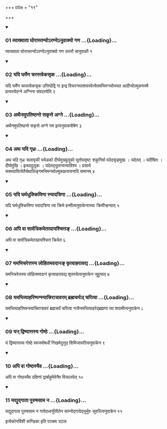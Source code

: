 +++
title = "१९"

+++

<div class="js_include" includetitle="true" newlevelforh1="3" unfilled="" url="/vedAH_yajuH/taittirIyam/sUtram/ApastambaH/shrautam/vishvAsa-prastutiH/15/19/01_vyAkhyAtA_ghorAstanvo-raNye-nuvAkyo_gaNa.md">
<details open><summary><h3>01 व्याख्याता घोरास्तन्वोऽरण्येऽनुवाक्यो गण ...{Loading}...</h3></summary>

व्याख्याता घोरास्तन्वोऽरण्येऽनुवाक्यो गण उत्तरौ चानुवाकौ १
</details>
</div>


<div class="js_include" includetitle="true" newlevelforh1="3" unfilled="" url="/vedAH_yajuH/taittirIyam/sUtram/ApastambaH/shrautam/vishvAsa-prastutiH/15/19/02_yadi_gharmeNa_charastvekasRka.md">
<details open><summary><h3>02 यदि घर्मेण चरस्त्वेकसृक ...{Loading}...</h3></summary>

यदि घर्मेण चरस्त्वेकसृक उत्तिष्ठेद्वि गा इन्द्र विचरन्स्पाशयस्वेत्येतमभिमन्त्र्योभयत आदीप्योल्मुकमस्मै प्रत्यस्येदग्ने अग्निना संवदस्वेति २
</details>
</div>


<div class="js_include" includetitle="true" newlevelforh1="3" unfilled="" url="/vedAH_yajuH/taittirIyam/sUtram/ApastambaH/shrautam/vishvAsa-prastutiH/15/19/03_athainamupatiShThante_sakRtte_agne.md">
<details open><summary><h3>03 अथैनमुपतिष्ठन्ते सकृत्ते अग्ने ...{Loading}...</h3></summary>

अथैनमुपतिष्ठन्ते सकृत्ते अग्ने नम इत्यनुवाकशेषेण ३
</details>
</div>


<div class="js_include" includetitle="true" newlevelforh1="3" unfilled="" url="/vedAH_yajuH/taittirIyam/sUtram/ApastambaH/shrautam/vishvAsa-prastutiH/15/19/04_atha_yadi_gRdhraH.md">
<details open><summary><h3>04 अथ यदि गृध्रः ...{Loading}...</h3></summary>

अथ यदि गृध्रः सलावृकी भयेडको दीर्घमुख्युलूको भूतोपसृष्टः शकुनिर्वा वदेदसृङ्मुखः । यदेतत् । यदीषितः । दीर्घमुखि । इत्थादुलूकः । यदेतद्भूतान्यन्वाविश्य । प्रसार्य सक्थ्यावित्येतैर्यथालिङ्गमभिमन्त्र्योल्मुकप्रत्यसनादि समानम् ४
</details>
</div>


<div class="js_include" includetitle="true" newlevelforh1="3" unfilled="" url="/vedAH_yajuH/taittirIyam/sUtram/ApastambaH/shrautam/vishvAsa-prastutiH/15/19/05_yadi_gharmadhukkrimiNA_syAdatriNA.md">
<details open><summary><h3>05 यदि घर्मधुक्क्रिमिणा स्यादत्रिणा ...{Loading}...</h3></summary>

यदि घर्मधुक्क्रिमिणा स्यादत्रिणा त्वा क्रिमे हन्मीत्यनुवाकेनास्याः क्रिमीन्हन्यात् ५
</details>
</div>


<div class="js_include" includetitle="true" newlevelforh1="3" unfilled="" url="/vedAH_yajuH/taittirIyam/sUtram/ApastambaH/shrautam/vishvAsa-prastutiH/15/19/06_api_vA_sArvatrikametatprAyashchitta~N.md">
<details open><summary><h3>06 अपि वा सार्वत्रिकमेतत्प्रायश्चित्तङ् ...{Loading}...</h3></summary>

अपि वा सार्वत्रिकमेतत्प्रायश्चित्तं क्रियेत ६
</details>
</div>


<div class="js_include" includetitle="true" newlevelforh1="3" unfilled="" url="/vedAH_yajuH/taittirIyam/sUtram/ApastambaH/shrautam/vishvAsa-prastutiH/15/19/07_yamabhicharettasya_lohitamavadAna~N_kRtvAharAvadya.md">
<details open><summary><h3>07 यमभिचरेत्तस्य लोहितमवदानङ् कृत्वाहरावद्य ...{Loading}...</h3></summary>

यमभिचरेत्तस्य लोहितमवदानं कृत्वाहरावद्य शृतस्येत्यनुवाकेन जुहुयात् ७
</details>
</div>


<div class="js_include" includetitle="true" newlevelforh1="3" unfilled="" url="/vedAH_yajuH/taittirIyam/sUtram/ApastambaH/shrautam/vishvAsa-prastutiH/15/19/08_yamabhivyAhariShyansyAttrirAtrAvaram_brahmacharya~n_charitvA.md">
<details open><summary><h3>08 यमभिव्याहरिष्यन्स्यात्त्रिरात्रावरम् ब्रह्मचर्यञ् चरित्वा ...{Loading}...</h3></summary>

यमभिव्याहरिष्यन्स्यात्त्रिरात्रावरं ब्रह्मचर्यं चरित्वा गत्वैनमभिव्याहरेद्ब्रह्मणा त्वा शपामीत्यनुवाकेन ८
</details>
</div>


<div class="js_include" includetitle="true" newlevelforh1="3" unfilled="" url="/vedAH_yajuH/taittirIyam/sUtram/ApastambaH/shrautam/vishvAsa-prastutiH/15/19/09_yan_dviShyAttasya_goShThe.md">
<details open><summary><h3>09 यन् द्विष्यात्तस्य गोष्ठे ...{Loading}...</h3></summary>

यं द्विष्यात्तस्य गोष्ठे स्वजमोषधीं निखमेदुत्तुद शिमिजावरीत्यनुवाकेन ९
</details>
</div>


<div class="js_include" includetitle="true" newlevelforh1="3" unfilled="" url="/vedAH_yajuH/taittirIyam/sUtram/ApastambaH/shrautam/vishvAsa-prastutiH/15/19/10_api_vA_goShThasyaiva.md">
<details open><summary><h3>10 अपि वा गोष्ठस्यैव ...{Loading}...</h3></summary>

अपि वा गोष्ठस्यैव दक्षिणां द्वार्बाहुमेतेनैव विचालयेत् १०
</details>
</div>


<div class="js_include" includetitle="true" newlevelforh1="3" unfilled="" url="/vedAH_yajuH/taittirIyam/sUtram/ApastambaH/shrautam/vishvAsa-prastutiH/15/19/11_yadyudgAtA_puruShasAma_na.md">
<details open><summary><h3>11 यद्युद्गाता पुरुषसाम न ...{Loading}...</h3></summary>

यद्युद्गाता पुरुषसाम न गायेदध्वर्युरेवैतेन साम्नोद्गायेद्भूर्भुवः सुवरित्यनुवाकेन ११
</details>
</div>



  
इत्येकोनविंशी कण्डिका 
इति पञ्चमः पटलः
